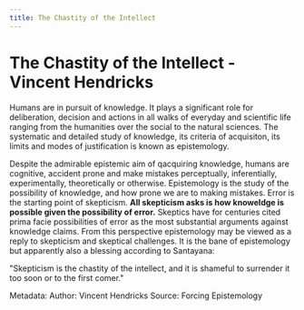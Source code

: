 ```yaml
---
title: The Chastity of the Intellect
---
```


# The Chastity of the Intellect - Vincent Hendricks

Humans are in pursuit of knowledge. It plays a significant role for deliberation, decision and actions in all walks of everyday and scientific life ranging from the humanities over the social to the natural sciences. The systematic and detailed study of knowledge, its criteria of acquisiton, its limits and modes of justification is known as epistemology.

Despite the admirable epistemic aim of qacquiring knowledge, humans are cognitive, accident prone and make mistakes perceptually, inferentially, experimentally, theoretically or otherwise. Epistemology is the study of the possibility of knowledge, and how prone we are to making mistakes. Error is the starting point of skepticism. **All skepticism asks is how knoweldge is possible given the possibility of error.** Skeptics have for centuries cited prima facie possibilities of error as the most substantial arguments against knowledge claims. From this perspective epistemology may be viewed as a reply to skepticism and skeptical challenges. It is the bane of epistemology but apparently also a blessing according to Santayana:

"Skepticism is the chastity of the intellect, and it is shameful to surrender it too soon or to the first comer."

Metadata:
Author: Vincent Hendricks
Source: Forcing Epistemology
